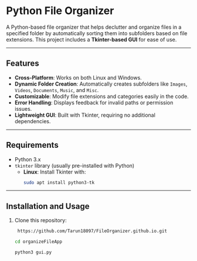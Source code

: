 # Python File Organizer

A Python-based file organizer that helps declutter and organize files in a specified folder by automatically sorting them into subfolders based on file extensions. This project includes a **Tkinter-based GUI** for ease of use.

---

## Features

- **Cross-Platform**: Works on both Linux and Windows.
- **Dynamic Folder Creation**: Automatically creates subfolders like `Images`, `Videos`, `Documents`, `Music`, and `Misc`.
- **Customizable**: Modify file extensions and categories easily in the code.
- **Error Handling**: Displays feedback for invalid paths or permission issues.
- **Lightweight GUI**: Built with Tkinter, requiring no additional dependencies.


---

## Requirements

- Python 3.x
- `tkinter` library (usually pre-installed with Python)
  - **Linux**: Install Tkinter with:
    ```bash
    sudo apt install python3-tk
    ```

---

## Installation and Usage

1. Clone this repository:
   ```bash
    https://github.com/Tarun18097/FileOrganizer.github.io.git
    ```
    ```bash
    cd organizeFileApp
    ```
    ```bash
    python3 gui.py
    ```
    




